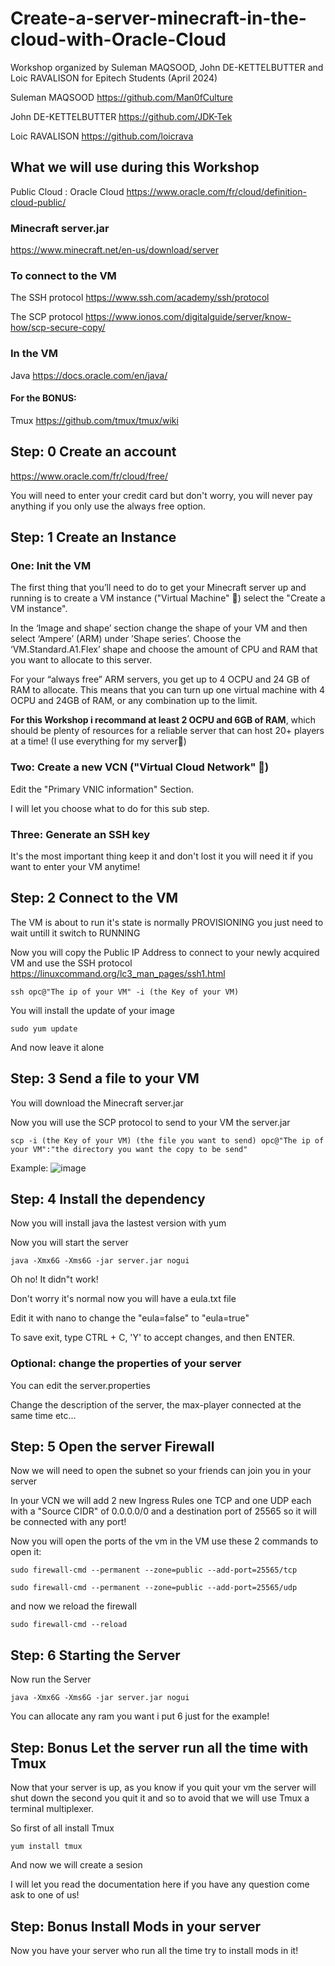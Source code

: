 # Create-a-server-minecraft-in-the-cloud-with-Oracle-Cloud
Workshop organized by Suleman MAQSOOD, John DE-KETTELBUTTER and Loic RAVALISON  for Epitech Students (April 2024)

Suleman MAQSOOD https://github.com/Man0fCulture

John DE-KETTELBUTTER https://github.com/JDK-Tek

Loic RAVALISON https://github.com/loicrava

## What we will use during this Workshop

Public Cloud : Oracle Cloud https://www.oracle.com/fr/cloud/definition-cloud-public/

### Minecraft server.jar

https://www.minecraft.net/en-us/download/server

### To connect to the VM

The SSH protocol https://www.ssh.com/academy/ssh/protocol

The SCP protocol https://www.ionos.com/digitalguide/server/know-how/scp-secure-copy/

### In the VM

Java https://docs.oracle.com/en/java/

#### For the BONUS:

Tmux https://github.com/tmux/tmux/wiki

## Step: 0 Create an account

https://www.oracle.com/fr/cloud/free/

You will need to enter your credit card but don't worry, you will never pay anything if you only use the always free option.

## Step: 1 Create an Instance

### One: Init the VM

The first thing that you’ll need to do to get your Minecraft server up and running is to create a VM instance ("Virtual Machine" 🗿) select the "Create a VM instance".

In the ‘Image and shape’ section change the shape of your VM and then select ‘Ampere’ (ARM) under ’Shape series’. Choose the ‘VM.Standard.A1.Flex’ shape and choose the amount of CPU and RAM that you want to allocate to this server. 

For your “always free” ARM servers, you get up to 4 OCPU and 24 GB of RAM to allocate. This means that you can turn up one virtual machine with 4 OCPU and 24GB of RAM, or any combination up to the limit.

**For this Workshop i recommand at least 2 OCPU and 6GB of RAM**, which should be plenty of resources for a reliable server that can host 20+ players at a time! (I use everything for my server🗿)

### Two: Create a new VCN ("Virtual Cloud Network" 🗿) 

Edit the "Primary VNIC information" Section.

I will let you choose what to do for this sub step.

### Three: Generate an SSH key

It's the most important thing keep it and don't lost it you will need it if you want to enter your VM anytime!

## Step: 2 Connect to the VM

The VM is about to run it's state is normally PROVISIONING you just need to wait untill it switch to RUNNING

Now you will copy the Public IP Address to connect to your newly acquired VM and use the SSH protocol https://linuxcommand.org/lc3_man_pages/ssh1.html

`ssh opc@"The ip of your VM" -i (the Key of your VM)`

You will install the update of your image

`sudo yum update`

And now leave it alone

## Step: 3 Send a file to your VM

You will download the Minecraft server.jar 

Now you will use the SCP protocol to send to your VM the server.jar

`scp -i (the Key of your VM) (the file you want to send) opc@"The ip of your VM":"the directory you want the copy to be send"`

Example:
![image](https://github.com/Man0fCulture/Create-a-server-minecraft-in-the-cloud-with-Oracle-Cloud/assets/114578137/6b930645-dfd6-4b2a-abf9-f04884600383)

## Step: 4 Install the dependency

Now you will install java the lastest version with yum

Now you will start the server

`java -Xmx6G -Xms6G -jar server.jar nogui`

Oh no! It didn"t work!

Don't worry it's normal now you will have a eula.txt file 

Edit it with nano to change the "eula=false" to "eula=true"

To save exit, type CTRL + C, 'Y' to accept changes, and then ENTER.

### Optional: change the properties of your server

You can edit the server.properties

Change the description of the server, the max-player connected at the same time etc...

## Step: 5 Open the server Firewall

Now we will need to open the subnet so your friends can join you in your server

In your VCN we will add 2 new Ingress Rules one TCP and one UDP each with a "Source CIDR" of 0.0.0.0/0 and a destination port of 25565 so it will be connected with any port!

Now you will open the ports of the vm in the VM use these 2 commands to open it:

`sudo firewall-cmd --permanent --zone=public --add-port=25565/tcp`

`sudo firewall-cmd --permanent --zone=public --add-port=25565/udp`

and now we reload the firewall

`sudo firewall-cmd --reload`

## Step: 6 Starting the Server

Now run the Server

`java -Xmx6G -Xms6G -jar server.jar nogui`

You can allocate any ram you want i put 6 just for the example!

## Step: Bonus Let the server run all the time with Tmux

Now that your server is up, as you know if you quit your vm the server will shut down the second you quit it and so to avoid that we will use Tmux a terminal multiplexer.

So first of all install Tmux

`yum install tmux`

And now we will create a sesion

I will let you read the documentation here if you have any question come ask to one of us!

## Step: Bonus Install Mods in your server

Now you have your server who run all the time try to install mods in it!



